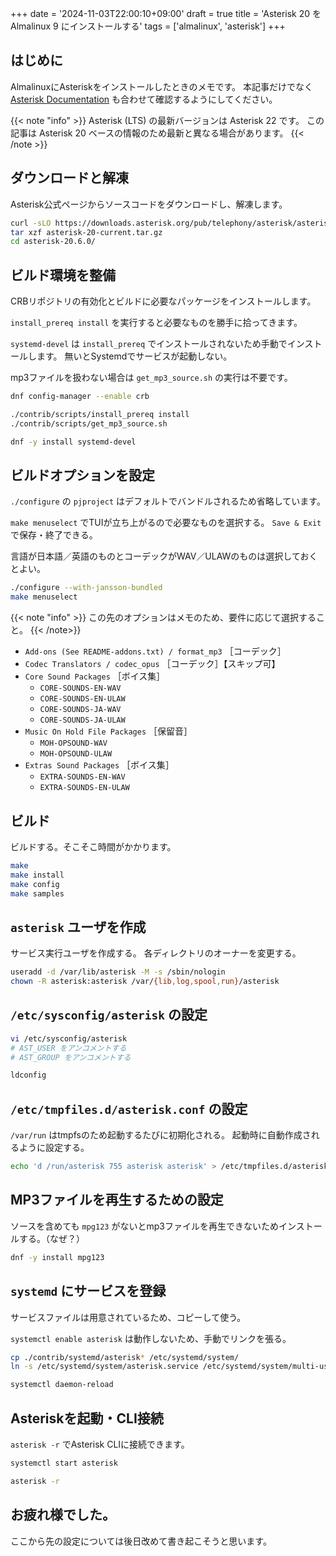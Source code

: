 +++
date = '2024-11-03T22:00:10+09:00'
draft = true
title = 'Asterisk 20 を Almalinux 9 にインストールする'
tags = ['almalinux', 'asterisk']
+++

## はじめに

AlmalinuxにAsteriskをインストールしたときのメモです。
本記事だけでなく [Asterisk Documentation](https://docs.asterisk.org/) も合わせて確認するようにしてください。

{{< note "info" >}}
Asterisk (LTS) の最新バージョンは Asterisk 22 です。
この記事は Asterisk 20 ベースの情報のため最新と異なる場合があります。
{{< /note >}}

## ダウンロードと解凍

Asterisk公式ページからソースコードをダウンロードし、解凍します。

```bash
curl -sLO https://downloads.asterisk.org/pub/telephony/asterisk/asterisk-20-current.tar.gz
tar xzf asterisk-20-current.tar.gz
cd asterisk-20.6.0/
```

## ビルド環境を整備

CRBリポジトリの有効化とビルドに必要なパッケージをインストールします。

`install_prereq install` を実行すると必要なものを勝手に拾ってきます。

`systemd-devel` は `install_prereq` でインストールされないため手動でインストールします。
無いとSystemdでサービスが起動しない。

mp3ファイルを扱わない場合は `get_mp3_source.sh` の実行は不要です。

```bash
dnf config-manager --enable crb

./contrib/scripts/install_prereq install
./contrib/scripts/get_mp3_source.sh

dnf -y install systemd-devel
```

## ビルドオプションを設定

`./configure` の `pjproject` はデフォルトでバンドルされるため省略しています。

`make menuselect` でTUIが立ち上がるので必要なものを選択する。
`Save & Exit` で保存・終了できる。

言語が日本語／英語のものとコーデックがWAV／ULAWのものは選択しておくとよい。

```bash
./configure --with-jansson-bundled
make menuselect
```

{{< note "info" >}}
この先のオプションはメモのため、要件に応じて選択すること。
{{< /note>}}

- `Add-ons (See README-addons.txt) / format_mp3` ［コーデック］
- `Codec Translators / codec_opus` ［コーデック］【スキップ可】
- `Core Sound Packages` ［ボイス集］
    - `CORE-SOUNDS-EN-WAV`
    - `CORE-SOUNDS-EN-ULAW`
    - `CORE-SOUNDS-JA-WAV`
    - `CORE-SOUNDS-JA-ULAW`
- `Music On Hold File Packages` ［保留音］
    - `MOH-OPSOUND-WAV`
    - `MOH-OPSOUND-ULAW`
- `Extras Sound Packages` ［ボイス集］
    - `EXTRA-SOUNDS-EN-WAV`
    - `EXTRA-SOUNDS-EN-ULAW`

## ビルド

ビルドする。そこそこ時間がかかります。

```bash
make
make install
make config
make samples
```

## `asterisk` ユーザを作成

サービス実行ユーザを作成する。
各ディレクトリのオーナーを変更する。

```bash
useradd -d /var/lib/asterisk -M -s /sbin/nologin
chown -R asterisk:asterisk /var/{lib,log,spool,run}/asterisk
```

## `/etc/sysconfig/asterisk` の設定

```bash
vi /etc/sysconfig/asterisk
# AST_USER をアンコメントする
# AST_GROUP をアンコメントする

ldconfig
```

## `/etc/tmpfiles.d/asterisk.conf` の設定

`/var/run` はtmpfsのため起動するたびに初期化される。
起動時に自動作成されるように設定する。

```bash
echo 'd /run/asterisk 755 asterisk asterisk' > /etc/tmpfiles.d/asterisk.conf
```


## MP3ファイルを再生するための設定

ソースを含めても `mpg123` がないとmp3ファイルを再生できないためインストールする。（なぜ？）

```bash
dnf -y install mpg123
```

## `systemd` にサービスを登録

サービスファイルは用意されているため、コピーして使う。

`systemctl enable asterisk` は動作しないため、手動でリンクを張る。

```bash
cp ./contrib/systemd/asterisk* /etc/systemd/system/
ln -s /etc/systemd/system/asterisk.service /etc/systemd/system/multi-user.target.wants/asterisk.service

systemctl daemon-reload
```

## Asteriskを起動・CLI接続

`asterisk -r` でAsterisk CLIに接続できます。

```bash
systemctl start asterisk

asterisk -r
```


## お疲れ様でした。

ここから先の設定については後日改めて書き起こそうと思います。

